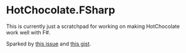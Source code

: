 # HotChocolate.FSharp

This is currently just a scratchpad for working on making HotChocolate work well with F#.

Sparked by [this issue](https://github.com/ChilliCream/graphql-platform/issues/6884)
and [this gist](https://gist.github.com/Stock44/0f465a56fba5095fbf078b1d0ee4526a).
